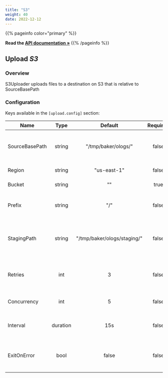 ```yaml
---
title: "S3"
weight: 40
date: 2022-12-12
---
```

{{% pageinfo color="primary" %}}

**Read the [API documentation &raquo;](https://pkg.go.dev/github.com/AdRoll/baker/upload#S3)**
{{% /pageinfo %}}

## Upload *S3*

### Overview
S3Uploader uploads files to a destination on S3 that is relative to SourceBasePath

### Configuration

Keys available in the `[upload.config]` section:

|Name|Type|Default|Required|Description|
|----|:--:|:-----:|:------:|-----------|
| SourceBasePath| string| "/tmp/baker/ologs/"| false| Base path used to consider the final S3 path.|
| Region| string| "us-east-1"| false| S3 region to upload to|
| Bucket| string| ""| true| S3 bucket to upload to|
| Prefix| string| "/"| false| Prefix on the destination bucket|
| StagingPath| string| "/tmp/baker/ologs/staging/"| false| Local staging area to copy files to before upload.|
| Retries| int| 3| false| Number of retries before a failed upload|
| Concurrency| int| 5| false| Number of concurrent workers|
| Interval| duration| 15s| false| Period at which the source path is scanned|
| ExitOnError| bool| false| false| Exit at first error, instead of logging all errors|

